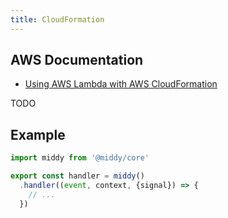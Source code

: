 ```yaml
---
title: CloudFormation
---
```


## AWS Documentation
- [Using AWS Lambda with AWS CloudFormation](https://docs.aws.amazon.com/lambda/latest/dg/services-cloudformation.html)

TODO

## Example
```javascript
import middy from '@middy/core'

export const handler = middy()
  .handler((event, context, {signal}) => {
    // ...
  })
```
